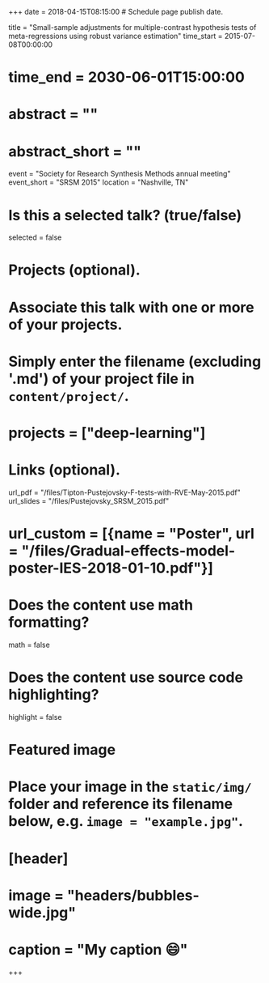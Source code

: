 +++
date = 2018-04-15T08:15:00  # Schedule page publish date.

title = "Small-sample adjustments for multiple-contrast hypothesis tests of meta-regressions using robust variance estimation"
time_start = 2015-07-08T00:00:00
# time_end = 2030-06-01T15:00:00
# abstract = ""
# abstract_short = ""
event = "Society for Research Synthesis Methods annual meeting"
event_short = "SRSM 2015"
location = "Nashville, TN"

# Is this a selected talk? (true/false)
selected = false

# Projects (optional).
#   Associate this talk with one or more of your projects.
#   Simply enter the filename (excluding '.md') of your project file in `content/project/`.
# projects = ["deep-learning"]

# Links (optional).
url_pdf = "/files/Tipton-Pustejovsky-F-tests-with-RVE-May-2015.pdf"
url_slides = "/files/Pustejovsky_SRSM_2015.pdf"
# url_custom = [{name = "Poster", url = "/files/Gradual-effects-model-poster-IES-2018-01-10.pdf"}]

# Does the content use math formatting?
math = false

# Does the content use source code highlighting?
highlight = false

# Featured image
# Place your image in the `static/img/` folder and reference its filename below, e.g. `image = "example.jpg"`.
# [header]
# image = "headers/bubbles-wide.jpg"
# caption = "My caption :smile:"

+++

